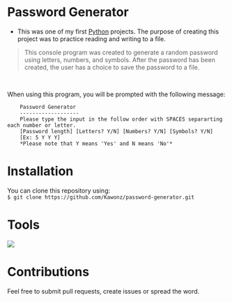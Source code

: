 # Password Generator
* This was one of my first <a href="https://www.python.org/downloads/">Python<a/> projects. The purpose of creating this project was to practice reading and writing to a file.
> This console program was created to generate a random password using letters, numbers, and symbols. After the password has been created, the user has a choice to save the password to a file.
<br>

When using this program, you will be prompted with the following message:
```
    Password Generator
    -------------------
    Please type the input in the follow order with SPACES separarting each number or letter.
    [Password length] [Letters? Y/N] [Numbers? Y/N] [Symbols? Y/N]
    [Ex: 5 Y Y Y]
    *Please note that Y means 'Yes' and N means 'No'*
```
    
# <a name="installation"></a> Installation
You can clone this repository using:
<br>
`````$ git clone https://github.com/Kawonz/password-generator.git`````
    
# Tools
    
 <a href="https://github.com/Kawonz/password-generator"><img src="https://forthebadge.com/images/badges/made-with-python.svg"></a>

# <a name="contributions"></a> Contributions
Feel free to submit pull requests, create issues or spread the word.
